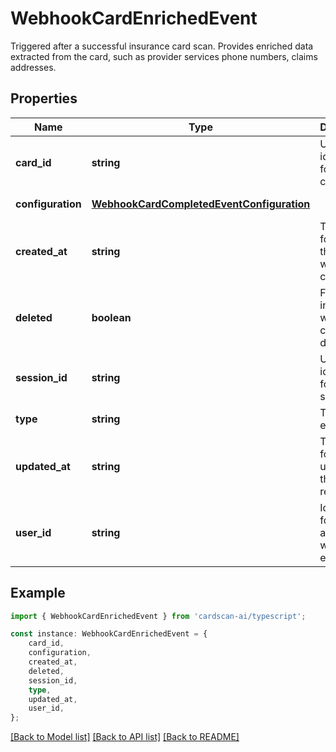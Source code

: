 # WebhookCardEnrichedEvent

Triggered after a successful insurance card scan.  Provides enriched data extracted from the card,  such as provider services phone numbers, claims addresses.

## Properties

Name | Type | Description | Notes
------------ | ------------- | ------------- | -------------
**card_id** | **string** | Unique identifier for the card. | [default to undefined]
**configuration** | [**WebhookCardCompletedEventConfiguration**](WebhookCardCompletedEventConfiguration.md) |  | [default to undefined]
**created_at** | **string** | Timestamp for when the card was created. | [default to undefined]
**deleted** | **boolean** | Flag indicating whether the card is deleted. | [default to undefined]
**session_id** | **string** | Unique identifier for the session. | [default to undefined]
**type** | **string** | Type of event. | [default to undefined]
**updated_at** | **string** | Timestamp for the last update to the card record. | [default to undefined]
**user_id** | **string** | Identifier for the user associated with the event. | [default to undefined]

## Example

```typescript
import { WebhookCardEnrichedEvent } from 'cardscan-ai/typescript';

const instance: WebhookCardEnrichedEvent = {
    card_id,
    configuration,
    created_at,
    deleted,
    session_id,
    type,
    updated_at,
    user_id,
};
```

[[Back to Model list]](../README.md#documentation-for-models) [[Back to API list]](../README.md#documentation-for-api-endpoints) [[Back to README]](../README.md)
